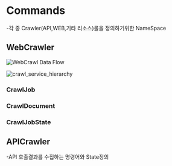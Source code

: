 ﻿# Commands
-각 종 Crawler(API,WEB,기타 리소스)롤을 정의하기위한 NameSpace


## WebCrawler


![WebCrawl Data Flow](https://github.com/petabridge/akkadotnet-code-samples/raw/master/Cluster.WebCrawler/diagrams/cluster-webcrawl-data-flow.png)


![crawl_service_hierarchy](https://github.com/petabridge/akkadotnet-code-samples/raw/master/Cluster.WebCrawler/diagrams/crawl_service_hierarchy.png)


### CrawlJob

### CrawlDocument

### CrawlJobState

## APICrawler
-API 호출결과를 수집하는 명령어와 State정의
